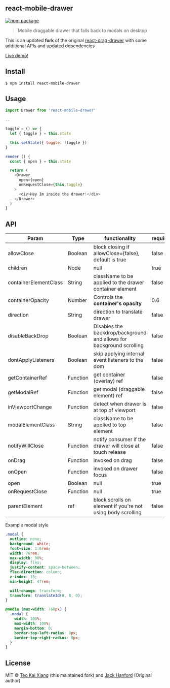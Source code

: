 ## react-mobile-drawer

[![npm package][npm-badge]][npm]

> Mobile draggable drawer that falls back to modals on desktop

This is an updated **fork** of the original [react-drag-drawer](https://www.npmjs.com/package/react-drag-drawer) with some additional APIs and updated dependencies

[npm-badge]: https://img.shields.io/npm/v/react-drag-mobile-drawer.png?style=flat-square
[npm]: https://www.npmjs.org/package/react-drag-mobile-drawer

[Live demo!](https://drawer.parkaholic.sg)

## Install

```
$ npm install react-mobile-drawer
```

## Usage

```js
import Drawer from 'react-mobile-drawer'

..

toggle = () => {
  let { toggle } = this.state

  this.setState({ toggle: !toggle })
}

render () {
  const { open } = this.state

  return (
    <Drawer
      open={open}
      onRequestClose={this.toggle}
    >
      <div>Hey Im inside the drawer!</div>
    </Drawer>
  )
}
```

## API

| Param                 | Type     | functionality                                               | required |
| --------------------- | -------- | ----------------------------------------------------------- | -------- |
| allowClose            | Boolean  | block closing if allowClose={false}, default is true        | false    |
| children              | Node     | null                                                        | true     |
| containerElementClass | String   | className to be applied to the drawer container element     | false    |
| containerOpacity      | Number   | Controls the **container's opacity**                        | 0.6      |
| direction             | String   | direction to translate drawer                               | false    |
| disableBackDrop       | Boolean  | Disables the backdrop/background and allows for background scrolling   | false    |
| dontApplyListeners    | Boolean  | skip applying internal event listeners to the dom           | false    |
| getContainerRef       | Function | get container (overlay) ref                                 | false    |
| getModalRef           | Function | get modal (draggable element) ref                           | false    |
| inViewportChange      | Function | detect when drawer is at top of viewport                    | false    |
| modalElementClass     | String   | className to be applied to top <Drawer> element             | false    |
| notifyWillClose       | Function | notify consumer if the drawer will close at touch release   | false    |
| onDrag                | Function | invoked on drag                                             | false    |
| onOpen                | Function | invoked on drawer focus                                     | false    |
| open                  | Boolean  | null                                                        | true     |
| onRequestClose        | Function | null                                                        | true     |
| parentElement         | ref      | block scrolls on element if you're not using body scrolling | false    |

Example modal style

```css
.modal {
  outline: none;
  background: white;
  font-size: 1.6rem;
  width: 76rem;
  max-width: 90%;
  display: flex;
  justify-content: space-between;
  flex-direction: column;
  z-index: 15;
  min-height: 47rem;

  will-change: transform;
  transform: translate3d(0, 0, 0);
}

@media (max-width: 768px) {
  .modal {
    width: 100%;
    max-width: 100%;
    margin-bottom: 0;
    border-top-left-radius: 8px;
    border-top-right-radius: 8px;
  }
}
```

## License

MIT © [Teo Kai Xiang](https://github.com/Tkaixiang) (this maintained fork) and [Jack Hanford](http://jackhanford.com) (Original author)

